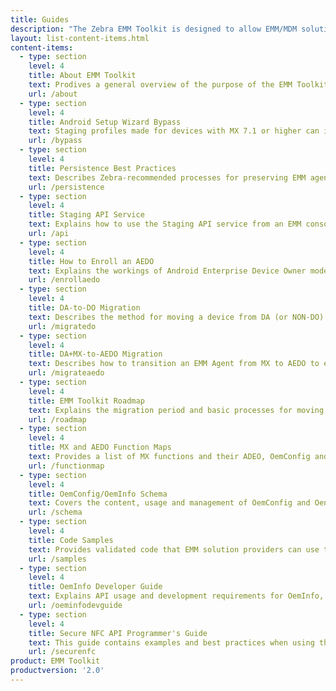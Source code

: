 ```yaml
---
title: Guides
description: "The Zebra EMM Toolkit is designed to allow EMM/MDM solution providers to adapt their products to manage Zebra devices and software. The guides linked below provide all necessary documentation."  
layout: list-content-items.html
content-items:
  - type: section
    level: 4
    title: About EMM Toolkit
    text: Prodives a general overview of the purpose of the EMM Toolkit and how it works with StageNow, the MX Management System and other Zebra device staging and configuration mechanisms. 
    url: /about
  - type: section
    level: 4
    title: Android Setup Wizard Bypass
    text: Staging profiles made for devices with MX 7.1 or higher can include a command to automatically bypass the Android Setup Wizard (also known as the "Welcome Screen") following an Enterprise Reset. The wizard can be skipped (on some devices) by scanning a barcode.
    url: /bypass
  - type: section
    level: 4
    title: Persistence Best Practices
    text: Describes Zebra-recommended processes for preserving EMM agent and related files and restoring a device to manageability after an Enterprise Reset, which erases non-persistent software on the device. 
    url: /persistence
  - type: section
    level: 4
    title: Staging API Service
    text: Explains how to use the Staging API service from an EMM console to produce StageNow barcodes and to enroll an AEDO EMM Agent using the StageNow client app.
    url: /api
  - type: section
    level: 4
    title: How to Enroll an AEDO
    text: Explains the workings of Android Enterprise Device Owner mode, how the features works in relation to sharing and the steps necessary for an EMM to enable use of this feature.
    url: /enrollaedo
  - type: section
    level: 4
    title: DA-to-DO Migration
    text: Describes the method for moving a device from DA (or NON-DO) to DO mode without loss of data or device reset. 
    url: /migratedo
  - type: section
    level: 4
    title: DA+MX-to-AEDO Migration
    text: Describes how to transition an EMM Agent from MX to AEDO to enable management of Zebra Android N devices, on which AEDO is the recommended management strategy.
    url: /migrateaedo
  - type: section
    level: 4
    title: EMM Toolkit Roadmap
    text: Explains the migration period and basic processes for moving devices from legacy Android versions and Zebra management processes to Android N and beyond, including a time line for when such migrations become mandatory.
    url: /roadmap
  - type: section
    level: 4
    title: MX and AEDO Function Maps
    text: Provides a list of MX functions and their ADEO, OemConfig and/or OemInfo equivalent functions.
    url: /functionmap
  - type: section
    level: 4
    title: OemConfig/OemInfo Schema
    text: Covers the content, usage and management of OemConfig and OenInfo schema, including approaches for encoding managed configurations for delivery an EMM server to an EMM agent and recommendations for implementing a data-driven UI.
    url: /schema
  - type: section
    level: 4
    title: Code Samples
    text: Provides validated code that EMM solution providers can use to implement managed configurations within their agent.
    url: /samples
  - type: section
    level: 4
    title: OemInfo Developer Guide
    text: Explains API usage and development requirements for OemInfo, a standards-based mechanism by which applications can acquire published information about a Zebra device.
    url: /oeminfodevguide
  - type: section
    level: 4
    title: Secure NFC API Programmer's Guide
    text: This guide contains examples and best practices when using the Secure NFC API's including MifareDesfire, MiFareSam, SamKey, etc.
    url: /securenfc
product: EMM Toolkit
productversion: '2.0'
---
```

           





